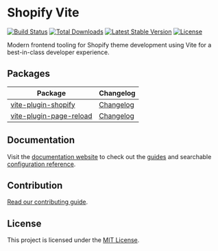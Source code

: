 # Shopify Vite

<a href="https://github.com/allanhal/allanhal-shopify/actions"><img src="https://github.com/allanhal/allanhal-shopify/workflows/CI/badge.svg" alt="Build Status"></a>
<a href="https://www.npmjs.com/package/vite-plugin-shopify"><img src="https://img.shields.io/npm/dt/vite-plugin-shopify" alt="Total Downloads"></a>
<a href="https://www.npmjs.com/package/vite-plugin-shopify"><img src="https://img.shields.io/npm/v/vite-plugin-shopify" alt="Latest Stable Version"></a>
<a href="https://www.npmjs.com/package/vite-plugin-shopify"><img src="https://img.shields.io/npm/l/vite-plugin-shopify" alt="License"></a>

Modern frontend tooling for Shopify theme development using Vite for a best-in-class developer experience.

## Packages

| Package                                                       | Changelog                                                    |
| ------------------------------------------------------------- | ------------------------------------------------------------ |
| [vite-plugin-shopify](./packages/vite-plugin-shopify)         | [Changelog](./packages/vite-plugin-shopify/CHANGELOG.md)     |
| [vite-plugin-page-reload](./packages/vite-plugin-page-reload) | [Changelog](./packages/vite-plugin-page-reload/CHANGELOG.md) |

## Documentation

Visit the [documentation website](https://shopify-vite-hellotushy.allanhalny.com/) to check out the [guides](https://shopify-vite-hellotushy.allanhalny.com/guide/) and searchable [configuration reference](https://shopify-vite-hellotushy.allanhalny.com/guide/configuration.html).

## Contribution

[Read our contributing guide](https://github.com/allanhal/allanhal-shopify/blob/main/CONTRIBUTING.md).

## License

This project is licensed under the [MIT License](https://github.com/allanhal/allanhal-shopify/blob/main/LICENSE.md).
